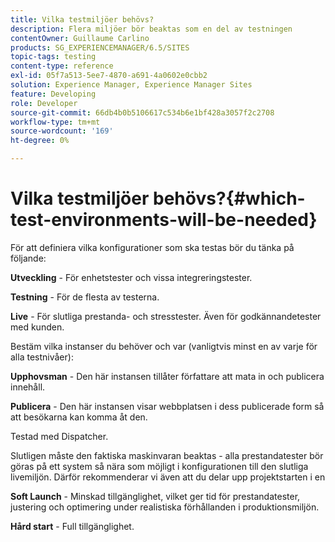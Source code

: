 ```yaml
---
title: Vilka testmiljöer behövs?
description: Flera miljöer bör beaktas som en del av testningen
contentOwner: Guillaume Carlino
products: SG_EXPERIENCEMANAGER/6.5/SITES
topic-tags: testing
content-type: reference
exl-id: 05f7a513-5ee7-4870-a691-4a0602e0cbb2
solution: Experience Manager, Experience Manager Sites
feature: Developing
role: Developer
source-git-commit: 66db4b0b5106617c534b6e1bf428a3057f2c2708
workflow-type: tm+mt
source-wordcount: '169'
ht-degree: 0%

---
```


# Vilka testmiljöer behövs?{#which-test-environments-will-be-needed}

För att definiera vilka konfigurationer som ska testas bör du tänka på följande:

**Utveckling** - För enhetstester och vissa integreringstester.

**Testning** - För de flesta av testerna.

**Live** - För slutliga prestanda- och stresstester. Även för godkännandetester med kunden.

Bestäm vilka instanser du behöver och var (vanligtvis minst en av varje för alla testnivåer):

**Upphovsman** - Den här instansen tillåter författare att mata in och publicera innehåll.

**Publicera** - Den här instansen visar webbplatsen i dess publicerade form så att besökarna kan komma åt den.

Testad med Dispatcher.

Slutligen måste den faktiska maskinvaran beaktas - alla prestandatester bör göras på ett system så nära som möjligt i konfigurationen till den slutliga livemiljön. Därför rekommenderar vi även att du delar upp projektstarten i en

**Soft Launch** - Minskad tillgänglighet, vilket ger tid för prestandatester, justering och optimering under realistiska förhållanden i produktionsmiljön.

**Hård start** - Full tillgänglighet.
